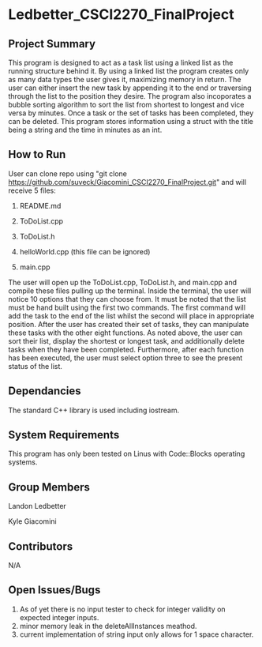 # Ledbetter_CSCI2270_FinalProject

## Project Summary

This program is designed to act as a task list using a linked list as the running structure behind it. By using a linked list the program creates only as many data types the user gives it, maximizing memory in return. The user can either insert the new task by appending it to the end or traversing through the list to the position they desire. The program also incoporates a bubble sorting algorithm to sort the list from shortest to longest and vice versa by minutes. Once a task or the set of tasks has been completed, they can be deleted. This program stores information using a struct with the title being a string and the time in minutes as an int. 

## How to Run

User can clone repo using "git clone https://github.com/suveck/Giacomini_CSCI2270_FinalProject.git" and will receive 5 files:

  1) README.md 
  
  2) ToDoList.cpp 
  
  3) ToDoList.h 
  
  4) helloWorld.cpp (this file can be ignored)
  
  5) main.cpp 
  
The user will open up the ToDoList.cpp, ToDoList.h, and main.cpp and compile these files pulling up the terminal. Inside the terminal, the user will notice 10 options that they can choose from. It must be noted that the list must be hand built using the first two commands. The first command will add the task to the end of the list whilst the second will place in appropriate position. After the user has created their set of tasks, they can manipulate these tasks with the other eight functions. As noted above, the user can sort their list, display the shortest or longest task, and additionally delete tasks when they have been completed. Furthermore, after each function has been executed, the user must select option three to see the present status of the list. 

## Dependancies

The standard C++ library is used including iostream. 

## System Requirements

This program has only been tested on Linus with Code::Blocks operating systems. 

## Group Members

Landon Ledbetter

Kyle Giacomini

## Contributors 

N/A

## Open Issues/Bugs

1. As of yet there is no input tester to check for integer validity on expected integer inputs.
2. minor memory leak in the deleteAllInstances meathod.
3. current implementation of string input only allows for 1 space character.
